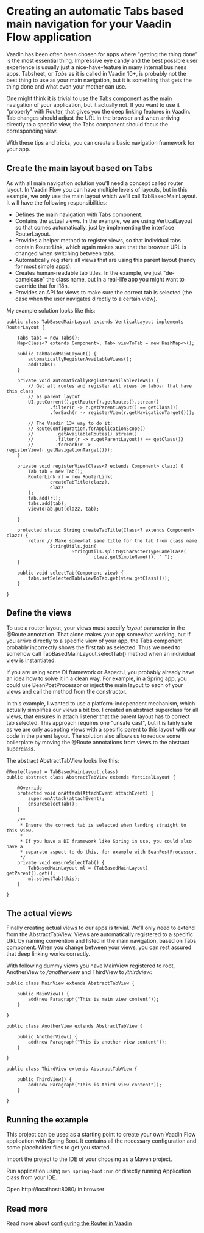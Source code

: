 # Creating an automatic Tabs based main navigation for your Vaadin Flow application

Vaadin has been often been chosen for apps where "getting the thing done" is the most essential thing. Impressive eye candy and the best possible user experience is usually just a nice-have-feature in many internal business apps. Tabsheet, or *Tabs* as it is called in Vaadin 10+, is probably not the best thing to use as your main navigation, but it is something that gets the thing done and what even your mother can use.

One might think it is trivial to use the Tabs component as the main navigation of your application, but it actually not.  If you want to use it "properly" with Router, that gives you the deep linking features in Vaadin. Tab changes should adjust the URL in the browser and when arriving directly to a specific view, the Tabs component should focus the corresponding view. 

With these tips and tricks, you can create a basic navigation framework for your app.

## Create the main layout based on Tabs

As with all main navigation solution you'll need a concept called router layout. In Vaadin Flow you can have multiple levels of layouts, but in this example, we only use the main layout which we'll call TabBasedMainLayout. It will have the following responsibilities:

 * Defines the main navigation with Tabs component.
 * Contains the actual views. In the example, we are using VerticalLayout so that comes automatically, just by implementing the interface RouterLayout.
 * Provides a helper method to register views, so that individual tabs contain RouterLink, which again makes sure that the browser URL is changed when switching between tabs.
 * Automatically registers all views that are using this parent layout (handy for most simple apps).
 * Creates human-readable tab titles. In the example, we just "de-camelcase" the class name, but in a real-life app you might want to override that for i18n.
 * Provides an API for views to make sure the correct tab is selected (the case when the user navigates directly to a certain view).

My example solution looks like this:


```
public class TabBasedMainLayout extends VerticalLayout implements RouterLayout {

    Tabs tabs = new Tabs();
    Map<Class<? extends Component>, Tab> viewToTab = new HashMap<>();

    public TabBasedMainLayout() {
        automaticallyRegisterAvailableViews();
        add(tabs);
    }

    private void automaticallyRegisterAvailableViews() {
        // Get all routes and register all views to tabbar that have this class
        // as parent layout
        UI.getCurrent().getRouter().getRoutes().stream()
                .filter(r -> r.getParentLayout() == getClass())
                .forEach(r -> registerView(r.getNavigationTarget()));

        // The Vaadin 13+ way to do it:
        // RouteConfiguration.forApplicationScope()
        //        .getAvailableRoutes().stream()
        //        .filter(r -> r.getParentLayout() == getClass())
        //        .forEach(r -> registerView(r.getNavigationTarget()));
    }

    private void registerView(Class<? extends Component> clazz) {
        Tab tab = new Tab();
        RouterLink rl = new RouterLink(
                createTabTitle(clazz), 
                clazz
        );
        tab.add(rl);
        tabs.add(tab);
        viewToTab.put(clazz, tab);

    }

    protected static String createTabTitle(Class<? extends Component> clazz) {
        return // Make somewhat sane title for the tab from class name
                StringUtils.join(
                        StringUtils.splitByCharacterTypeCamelCase(
                                clazz.getSimpleName()), " ");
    }

    public void selectTab(Component view) {
        tabs.setSelectedTab(viewToTab.get(view.getClass()));
    }

}

```

## Define the views

To use a router layout, your views must specify *layout* parameter in the @Route annotation. That alone makes your app somewhat working, but if you arrive directly to a specific view of your app, the Tabs component probably incorrectly shows the first tab as selected. Thus we need to somehow call TabBasedMainLayout.selectTab() method when an individual view is instantiated.

If you are using some DI framework or AspectJ, you probably already have an idea how to solve it in a clean way. For example, in a Spring app, you could use BeanPostProcessor or inject the main layout to each of your views and call the method from the constructor.

In this example, I wanted to use a platform-independent mechanism, which actually simplifies our views a bit too. I created an abstract superclass for all views, that ensures in attach listener that the parent layout has to correct tab selected. This approach requires one "unsafe cast", but it is fairly safe as we are only accepting views with a specific parent to this layout with our code in the parent layout. The solution also allows us to reduce some boilerplate by moving the @Route annotations from views to the abstract superclass. 

The abstract AbstractTabView looks like this:

```
@Route(layout = TabBasedMainLayout.class)
public abstract class AbstractTabView extends VerticalLayout {

    @Override
    protected void onAttach(AttachEvent attachEvent) {
        super.onAttach(attachEvent);
        ensureSelectTab();
    }

    /**
     * Ensure the correct tab is selected when landing straight to this view.
     *
     * If you have a DI framework like Spring in use, you could also have a
     * separate aspect to do this, for example with BeanPostProcessor.
     */
    private void ensureSelectTab() {
        TabBasedMainLayout ml = (TabBasedMainLayout) getParent().get();
        ml.selectTab(this);
    }

}
```

## The actual views

Finally creating actual views to our apps is trivial. We'll only need to extend from the AbstractTabView. Views are automatically registered to a specific URL by naming convention and listed in the main navigation, based on Tabs component. When you change between your views, you can rest assured that deep linking works correctly. 

With following dummy views you have MainView registered to root, AnotherView to */anotherview* and ThirdView to */thirdview*:

```
public class MainView extends AbstractTabView {

    public MainView() {
        add(new Paragraph("This is main view content"));
    }

}

public class AnotherView extends AbstractTabView {

    public AnotherView() {
        add(new Paragraph("This is another view content"));
    }

}

public class ThirdView extends AbstractTabView {

    public ThirdView() {
        add(new Paragraph("This is third view content"));
    }

}

```


## Running the example 

This project can be used as a starting point to create your own Vaadin Flow application with Spring Boot.
It contains all the necessary configuration and some placeholder files to get you started.

Import the project to the IDE of your choosing as a Maven project. 

Run application using `mvn spring-boot:run` or directly running Application class from your IDE.

Open http://localhost:8080/ in browser

## Read more

Read more about [configuring the Router in Vaadin](https://vaadin.com/docs/flow/routing/tutorial-routing-annotation.html)
